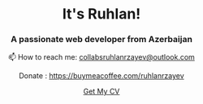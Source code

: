 <h1 align="center">It's Ruhlan!</h1>
<h3 align="center">A passionate web developer from Azerbaijan</h3>

<p align="center">📫 How to reach me:  <a href="mailto:collabsruhlanrzayev@outlook.com">collabsruhlanrzayev@outlook.com</a> <br /></p>
<p align="center">Donate : <a href="https://buymeacoffee.com/ruhlanrzayev">https://buymeacoffee.com/ruhlanrzayev</a></p>
<p align="center"><a href="https://ruhlanrzayev.me/images/RuhlanRzayevCV.pdf" target="_blank">Get My CV</a></p>
